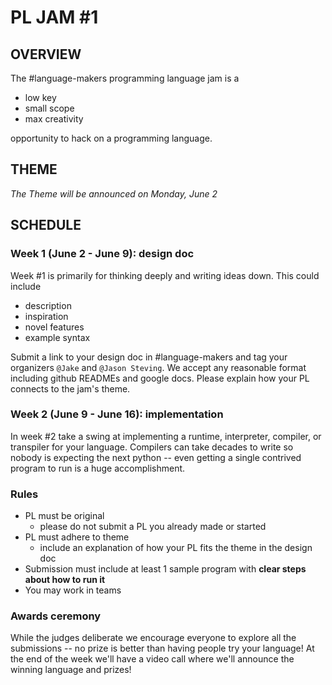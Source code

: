 # PL JAM #1

## OVERVIEW

The #language-makers programming language jam is a

- low key
- small scope
- max creativity

opportunity to hack on a programming language.

## THEME

_The Theme will be announced on Monday, June 2_

## SCHEDULE

### Week 1 (June 2 - June 9): design doc

Week #1 is primarily for thinking deeply and writing ideas down. This could
include

- description
- inspiration
- novel features
- example syntax

Submit a link to your design doc in #language-makers and tag your organizers
`@Jake` and `@Jason Steving`. We accept any reasonable format including github
READMEs and google docs. Please explain how your PL connects to the jam's theme.

### Week 2 (June 9 - June 16): implementation

In week #2 take a swing at implementing a runtime, interpreter, compiler, or
transpiler for your language. Compilers can take decades to write so nobody is
expecting the next python -- even getting a single contrived program to run is a
huge accomplishment.

### Rules

- PL must be original
  - please do not submit a PL you already made or started
- PL must adhere to theme
  - include an explanation of how your PL fits the theme in the design doc
- Submission must include at least 1 sample program with **clear steps about how
  to run it**
- You may work in teams

### Awards ceremony

While the judges deliberate we encourage everyone to explore all the submissions
-- no prize is better than having people try your language! At the end of the
week we'll have a video call where we'll announce the winning language and
prizes!
